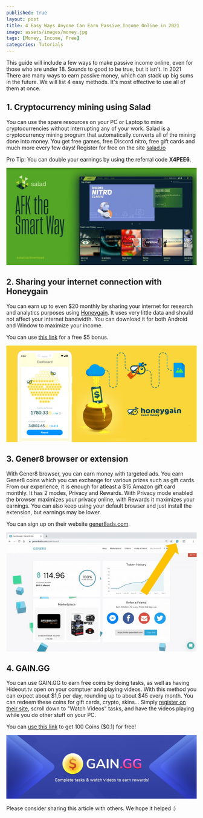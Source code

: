 ```yaml
---
published: true
layout: post
title: 4 Easy Ways Anyone Can Earn Passive Income Online in 2021
image: assets/images/money.jpg
tags: [Money, Income, Free]
categories: Tutorials
---
```


This guide will include a few ways to make passive income online, even for those who are under 18. Sounds to good to be true, but it isn't. In 2021 There are many ways to earn passive money, which can stack up big sums in the future. We will list 4 easy methods. It's most effective to use all of them at once.

## 1. Cryptocurrency mining using Salad
You can use the spare resources on your PC or Laptop to mine cryptocurrencies without interrupting any of your work. Salad is a cryptocurrency mining program that automatically converts all of the mining done into money. You get free games, free Discord nitro, free gift cards and much more every few days! Register for free on the site [salad.io](https://salad.io/)

Pro Tip: You can double your earnings by using the referral code **X4PEE6**.

<a href="https://salad.io/">
<img src="/assets/images/salad.jpg" class="postimg">
</a>
  
## 2. Sharing your internet connection with Honeygain
You can earn up to even $20 monthly by sharing your internet for research and analytics purposes using [Honeygain](https://r.honeygain.me/ADOF8CEFC7). It uses very little data and should not affect your internet bandwidth. You can download it for both Android and Window to maximize your income. 

You can use [this link](https://r.honeygain.me/ADOF8CEFC7) for a free $5 bonus.

<a href="https://r.honeygain.me/ADOF8CEFC7">
<img src="/assets/images/honeygain.jpg" class="postimg">
  </a>
  
## 3. Gener8 browser or extension
With Gener8 browser, you can earn money with targeted ads. You earn Gener8 coins which you can exchange for various prizes such as gift cards. From our experience, it is enough for atleast a $15 Amazon gift card monthly. It has 2 modes, Privacy and Rewards. With Privacy mode enabled the browser maximizes your privacy online, with Rewards it maximizes your earnings. You can also keep using your default browser and just install the extension, but earnings may be lower.

You can sign up on their website [gener8ads.com](https://refer.gener8ads.com/r/Hsxv2M).

<a href="https://refer.gener8ads.com/r/Hsxv2M">
<img src="/assets/images/gener8.jpg" class="postimg">
</a>

## 4. GAIN.GG

You can use GAIN.GG to earn free coins by doing tasks, as well as having Hideout.tv open on your comptuer and playing videos. With this method you can expect about $1,5 per day, rounding up to about $45 every month. You can redeem these coins for gift cards, crypto, skins...  Simply [register on their site](https://gain.gg/r/110422335546090406747), scroll down to "Watch Videos" tasks, and have the videos playing while you do other stuff on your PC.

You can [use this link](https://gain.gg/r/110422335546090406747) to get 100 Coins ($0.1) for free!

<a href="https://gain.gg/r/110422335546090406747">
<img src="/assets/images/gain.jpg" class="postimg">
</a>

Please consider sharing this article with others. We hope it helped :)
